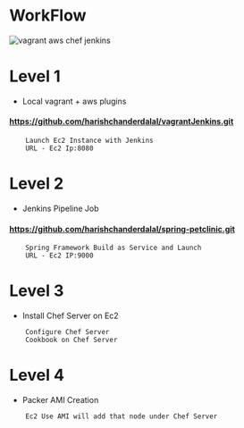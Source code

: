 # WorkFlow
![vagrant aws chef jenkins](https://user-images.githubusercontent.com/22466745/29718668-2b304188-89d1-11e7-870e-dec94211b5f8.png)

# Level 1
- Local vagrant + aws plugins
#### https://github.com/harishchanderdalal/vagrantJenkins.git
```
    Launch Ec2 Instance with Jenkins
    URL - Ec2 Ip:8080
```
# Level 2
- Jenkins Pipeline Job
#### https://github.com/harishchanderdalal/spring-petclinic.git
```
    Spring Framework Build as Service and Launch
    URL - Ec2 IP:9000
```
# Level 3
- Install Chef Server on Ec2
```
    Configure Chef Server 
    Cookbook on Chef Server
```
# Level 4
- Packer AMI Creation
```
    Ec2 Use AMI will add that node under Chef Server
```
